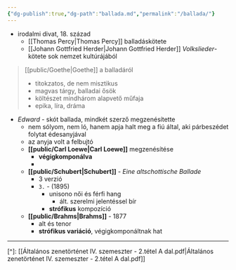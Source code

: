 ```yaml
---
{"dg-publish":true,"dg-path":"ballada.md","permalink":"/ballada/"}
---
```


- irodalmi divat, 18. század
	- [[Thomas Percy\|Thomas Percy]] balladáskötete
	- [[Johann Gottfried Herder\|Johann Gottfried Herder]] *Volkslieder*-kötete sok nemzet kultúrájából

> [[public/Goethe\|Goethe]] a balladáról
> 	- titokzatos, de nem misztikus
> 	- magvas tárgy, balladai ősök
> 	- költészet mindhárom alapvető műfaja
> 	- epika, líra, dráma

- *Edward* - skót ballada, mindkét szerző megzenésítette
	- nem sólyom, nem ló, hanem apja halt meg a fiú által, aki párbeszédet folytat édesanyjával
	- az anyja volt a felbujtó
	- **[[public/Carl Loewe\|Carl Loewe]]** megzenésítése
		- **végigkomponálva**
		- 
	- **[[public/Schubert\|Schubert]]** - *Eine altschottische Ballade*
		- 3 verzió
		- `3.` - (1895)
			- unisono női és férfi hang
				- ált. szerelmi jelentéssel bír
			- **strófikus** kompozíció
	- **[[public/Brahms\|Brahms]]** - 1877
		- alt és tenor
		- **strófikus variáció**, végigkomponáltnak hat

---
[^]: [[Általános zenetörténet IV. szemeszter - 2.tétel A dal.pdf\|Általános zenetörténet IV. szemeszter - 2.tétel A dal.pdf]]

